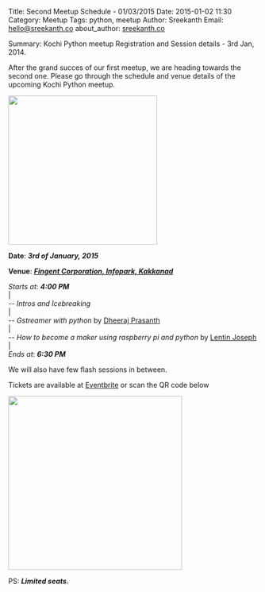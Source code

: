 Title: Second Meetup Schedule - 01/03/2015
Date: 2015-01-02 11:30 
Category: Meetup
Tags: python, meetup 
Author: Sreekanth
Email: hello@sreekanth.co
about_author: <a href="http://sreekanth.co" target="_blank">sreekanth.co</a>

Summary: Kochi Python meetup Registration and Session details - 3rd Jan, 2014.


After the grand succes of our first meetup, we are heading towards the second one. Please go through the schedule and venue details of the upcoming Kochi Python meetup.

<img src="/images/jan_2015_meetup_poster.jpeg" height="300px">

**Date**: ***3rd of January, 2015***

**Venue**: ***<a href="http://bit.ly/1vzGRBs">Fingent Corporation, Infopark, Kakkanad</a>***

*Starts at*: ***4:00 PM***<br/>
|<br/>
-- *Intros and Icebreaking*<br/>
|<br/>
-- *Gstreamer with python* by <a href="https://twitter.com/dheerajprasanth">Dheeraj Prasanth</a><br/>
|<br/>
-- *How to become a maker using raspberry pi and python* by <a href="https://www.facebook.com/lentin.joseph">Lentin Joseph</a><br/>
|<br/>
*Ends at*: ***6:30 PM***<br/>

We will also have few flash sessions in between.

Tickets are available at <a href="https://www.eventbrite.com/e/kochi-python-january-meetup-2015-tickets-15087043754">Eventbrite</a> or scan the QR code below

<img src="/images/jan_2015_meetup_registration_qrcode.png" width="350" height="350">

PS: ***Limited seats.***